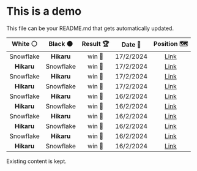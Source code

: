 # This is a demo

This file can be your README.md that gets automatically updated.

<!--START_SECTION:chessStats-->
<!-- Automatically generated with https://github.com/Balastrong/chess-stats-action -->

| White ⚪ | Black ⚫ | Result 🏆 | Date 📅 | Position 🗺️ |
|:---:|:---:|:---:|:---:|:---:|
| Snowflake | **Hikaru** | win 🥇 | 17/2/2024 | <a href="http://www.ee.unb.ca/cgi-bin/tervo/fen.pl?select=8/8/2R5/6p1/6k1/6r1/r7/4K3 b - -">Link</a> |
| **Hikaru** | Snowflake | win 🥇 | 17/2/2024 | <a href="http://www.ee.unb.ca/cgi-bin/tervo/fen.pl?select=6k1/5pQp/6pP/3r4/1PP1R3/3P2K1/8/8 b - -">Link</a> |
| Snowflake | **Hikaru** | win 🥇 | 17/2/2024 | <a href="http://www.ee.unb.ca/cgi-bin/tervo/fen.pl?select=6k1/5p2/p5p1/8/8/4P1Pp/P4P1P/3r2K1 w - -">Link</a> |
| **Hikaru** | Snowflake | win 🥇 | 17/2/2024 | <a href="http://www.ee.unb.ca/cgi-bin/tervo/fen.pl?select=7Q/8/6pk/q6p/2p4P/2P3P1/5P1K/8 b - -">Link</a> |
| Snowflake | **Hikaru** | win 🥇 | 16/2/2024 | <a href="http://www.ee.unb.ca/cgi-bin/tervo/fen.pl?select=2q1k2r/4pp1p/3pn1p1/3bP2P/6P1/2p1QP2/PPP5/1K4NR w k -">Link</a> |
| **Hikaru** | Snowflake | win 🥇 | 16/2/2024 | <a href="http://www.ee.unb.ca/cgi-bin/tervo/fen.pl?select=1q2r1k1/pp3pp1/8/3Qn1PP/8/1PP3N1/2PB1P2/4R1K1 b - -">Link</a> |
| Snowflake | **Hikaru** | win 🥇 | 16/2/2024 | <a href="http://www.ee.unb.ca/cgi-bin/tervo/fen.pl?select=r1r3k1/1p3pbp/2PR2p1/p5B1/2P1n3/8/P3BPPP/2R3K1 b - -">Link</a> |
| **Hikaru** | Snowflake | win 🥇 | 16/2/2024 | <a href="http://www.ee.unb.ca/cgi-bin/tervo/fen.pl?select=7Q/3q3k/1pp1r1p1/p1p2p2/P7/1PBP1b1P/2P2P2/2R3K1 b - -">Link</a> |
| Snowflake | **Hikaru** | win 🥇 | 16/2/2024 | <a href="http://www.ee.unb.ca/cgi-bin/tervo/fen.pl?select=1r6/Rp3pk1/BP1p1qp1/1R1n3p/p2r4/6P1/5K1P/Q7 w - -">Link</a> |
| **Hikaru** | Snowflake | win 🥇 | 16/2/2024 | <a href="http://www.ee.unb.ca/cgi-bin/tervo/fen.pl?select=8/8/5Bp1/8/2k2K2/5PP1/8/8 b - -">Link</a> |

<!--END_SECTION:chessStats-->

Existing content is kept.
